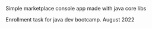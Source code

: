 Simple marketplace console app made with java core libs

Enrollment task for java dev bootcamp. August 2022
